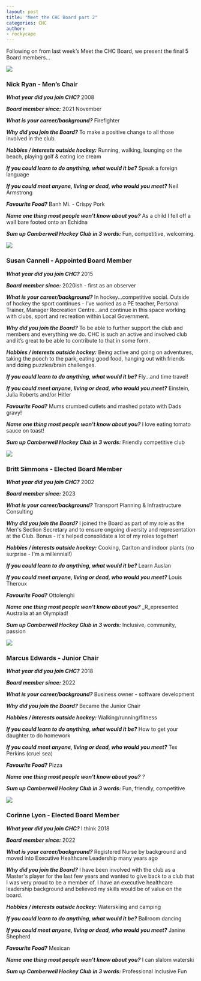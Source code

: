 ```yaml
---
layout: post
title: "Meet the CHC Board part 2"
categories: CHC
author:
- rockycape
---
```


Following on from last week’s Meet the CHC Board, we present the final 5 Board members…

![](https://images.squarespace-cdn.com/content/v1/592381d0414fb52934dd132d/9a8e031a-ac3c-44ac-8e9a-39b0df70f0ac/nick+Ryan.jpg?format=300w)

### **Nick Ryan - Men’s Chair**

**_What year did you join CHC?_** 2008

**_Board member since:_** 2021 November

**_What is your career/background?_** Firefighter

**_Why did you join the Board?_** To make a positive change to all those involved in the club.

**_Hobbies / interests outside hockey:_** Running, walking, lounging on the beach, playing golf & eating ice cream

**_If you could learn to do anything, what would it be?_** Speak a foreign language

**_If you could meet anyone, living or dead, who would you meet?_** Neil Armstrong

**_Favourite Food?_** Banh Mi. - Crispy Pork

**_Name one thing most people won't know about you?_** As a child I fell off a wall bare footed onto an Echidna

**_Sum up Camberwell Hockey Club in 3 words:_** Fun, competitive, welcoming.

![](https://images.squarespace-cdn.com/content/v1/592381d0414fb52934dd132d/ebf9a1a1-b662-42f5-92a1-b8e51e266b50/Suz+Cannell.jpeg?format=500w)

### **Susan Cannell - Appointed Board Member**

**_What year did you join CHC?_** 2015

**_Board member since:_** 2020ish - first as an observer

**_What is your career/background?_** In hockey…competitive social. Outside of hockey the sport continues - I’ve worked as a PE teacher, Personal Trainer, Manager Recreation Centre…and continue in this space working with clubs, sport and recreation within Local Government.

**_Why did you join the Board?_** To be able to further support the club and members and everything we do. CHC is such an active and involved club and it’s great to be able to contribute to that in some form.

**_Hobbies / interests outside hockey:_** Being active and going on adventures, taking the pooch to the park, eating good food, hanging out with friends and doing puzzles/brain challenges.

**_If you could learn to do anything, what would it be?_** Fly…and time travel!

**_If you could meet anyone, living or dead, who would you meet?_** Einstein, Julia Roberts and/or Hitler

**_Favourite Food?_** Mums crumbed cutlets and mashed potato with Dads gravy!

**_Name one thing most people won't know about you?_** I love eating tomato sauce on toast!

**_Sum up Camberwell Hockey Club in 3 words:_** Friendly competitive club


![](https://images.squarespace-cdn.com/content/v1/592381d0414fb52934dd132d/d966d5e9-8e6a-47da-875b-d3911e4be93c/Britt+Simmons.jpeg?format=300w)

### **Britt Simmons - Elected Board Member**

**_What year did you join CHC?_** 2002

**_Board member since:_** 2023

**_What is your career/background?_** Transport Planning & Infrastructure Consulting

**_Why did you join the Board?_** I joined the Board as part of my role as the Men's Section Secretary and to ensure ongoing diversity and representation at the Club. Bonus - it's helped consolidate a lot of my roles together!

**_Hobbies / interests outside hockey:_** Cooking, Carlton and indoor plants (no surprise - I'm a millennial!)

**_If you could learn to do anything, what would it be?_** Learn Auslan

**_If you could meet anyone, living or dead, who would you meet?_** Louis Theroux

**_Favourite Food?_** Ottolenghi

**_Name one thing most people won't know about you?_** _R_epresented Australia at an Olympiad!

**_Sum up Camberwell Hockey Club in 3 words:_** Inclusive, community, passion

![](https://images.squarespace-cdn.com/content/v1/592381d0414fb52934dd132d/3ad4dee8-522c-4346-ade3-4c4f05e0ef4b/Marcus+Edwards.jpeg?format=300w)

### **Marcus Edwards - Junior Chair**

**_What year did you join CHC?_** 2018

**_Board member since:_** 2022

**_What is your career/background?_** Business owner - software development

**_Why did you join the Board?_** Became the Junior Chair

**_Hobbies / interests outside hockey:_** Walking/running/fitness

**_If you could learn to do anything, what would it be?_** How to get your daughter to do homework

**_If you could meet anyone, living or dead, who would you meet?_** Tex Perkins (cruel sea)

**_Favourite Food?_** Pizza

**_Name one thing most people won't know about you?_** _?_

**_Sum up Camberwell Hockey Club in 3 words:_** Fun, friendly, competitive



![](https://images.squarespace-cdn.com/content/v1/592381d0414fb52934dd132d/e6b429d3-8349-4266-94b3-c38527b84609/Corinne+Lyon.jpeg?format=300w)

### **Corinne Lyon - Elected Board Member**

**_What year did you join CHC?_** I think 2018

**_Board member since:_** 2022

**_What is your career/background?_** Registered Nurse by background and moved into Executive Healthcare Leadership many years ago

**_Why did you join the Board?_** I have been involved with the club as a Master's player for the last few years and wanted to give back to a club that I was very proud to be a member of. I have an executive healthcare leadership background and believed my skills would be of value on the board.

**_Hobbies / interests outside hockey:_** Waterskiing and camping

**_If you could learn to do anything, what would it be?_** Ballroom dancing

**_If you could meet anyone, living or dead, who would you meet?_** Janine Shepherd

**_Favourite Food?_** Mexican

**_Name one thing most people won't know about you?_** I can slalom waterski

**_Sum up Camberwell Hockey Club in 3 words:_** Professional Inclusive Fun